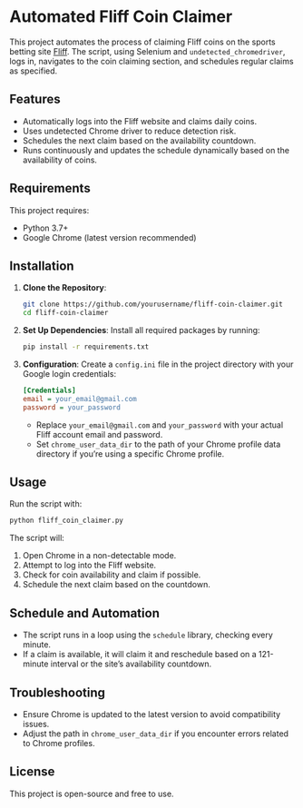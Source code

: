 # Automated Fliff Coin Claimer

This project automates the process of claiming Fliff coins on the sports betting site [Fliff](https://sports.getfliff.com/shop). The script, using Selenium and `undetected_chromedriver`, logs in, navigates to the coin claiming section, and schedules regular claims as specified.

## Features

- Automatically logs into the Fliff website and claims daily coins.
- Uses undetected Chrome driver to reduce detection risk.
- Schedules the next claim based on the availability countdown.
- Runs continuously and updates the schedule dynamically based on the availability of coins.

## Requirements

This project requires:
- Python 3.7+
- Google Chrome (latest version recommended)

## Installation

1. **Clone the Repository**:
   ```bash
   git clone https://github.com/yourusername/fliff-coin-claimer.git
   cd fliff-coin-claimer
   ```

2. **Set Up Dependencies**:
   Install all required packages by running:
   ```bash
   pip install -r requirements.txt
   ```

3. **Configuration**:
   Create a `config.ini` file in the project directory with your Google login credentials:
   ```ini
   [Credentials]
   email = your_email@gmail.com
   password = your_password
   ```
   - Replace `your_email@gmail.com` and `your_password` with your actual Fliff account email and password.
   - Set `chrome_user_data_dir` to the path of your Chrome profile data directory if you’re using a specific Chrome profile.

## Usage

Run the script with:
```bash
python fliff_coin_claimer.py
```

The script will:
1. Open Chrome in a non-detectable mode.
2. Attempt to log into the Fliff website.
3. Check for coin availability and claim if possible.
4. Schedule the next claim based on the countdown.

## Schedule and Automation

- The script runs in a loop using the `schedule` library, checking every minute.
- If a claim is available, it will claim it and reschedule based on a 121-minute interval or the site’s availability countdown.

## Troubleshooting

- Ensure Chrome is updated to the latest version to avoid compatibility issues.
- Adjust the path in `chrome_user_data_dir` if you encounter errors related to Chrome profiles.

## License

This project is open-source and free to use.
